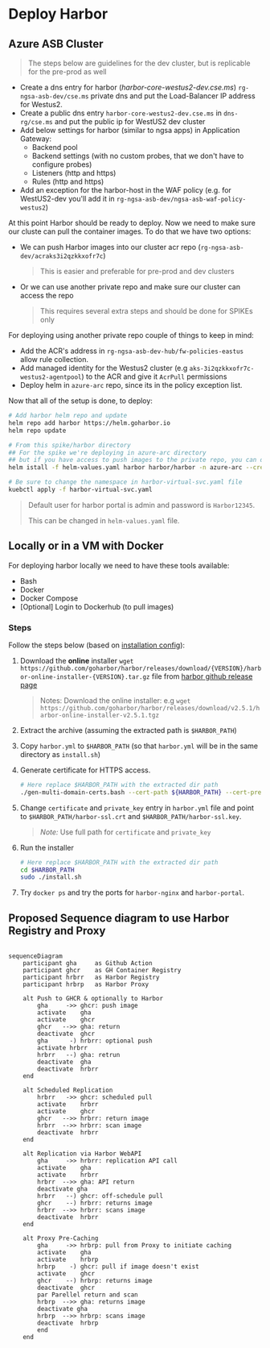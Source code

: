 
# Deploy Harbor

## Azure ASB Cluster

> The steps below are guidelines for the dev cluster, but is replicable for the pre-prod as well

- Create a dns entry for harbor (*harbor-core-westus2-dev.cse.ms*) `rg-ngsa-asb-dev/cse.ms` private dns and put the Load-Balancer IP address for Westus2.
- Create a public dns entry `harbor-core-westus2-dev.cse.ms` in `dns-rg/cse.ms` and put the public ip for WestUS2 dev cluster
- Add below settings for harbor (similar to ngsa apps) in Application Gateway:
  - Backend pool
  - Backend settings (with no custom probes, that we don't have to configure probes)
  - Listeners (http and https)
  - Rules (http and https)
- Add an exception for the harbor-host in the WAF policy (e.g. for WestUS2-dev you'll add it in `rg-ngsa-asb-dev/ngsa-asb-waf-policy-westus2`)

At this point Harbor should be ready to deploy.
Now we need to make sure our cluste can pull the container images.
To do that we have two options:

- We can push Harbor images into our cluster acr repo (`rg-ngsa-asb-dev/acraks3i2qzkkxofr7c`)
    > This is easier and preferable for pre-prod and dev clusters
- Or we can use another private repo and make sure our cluster can access the repo
    > This requires several extra steps and should be done for SPIKEs only

For deploying using another private repo couple of things to keep in mind:

- Add the ACR's address in `rg-ngsa-asb-dev-hub/fw-policies-eastus` allow rule collection.
- Add managed identity for the Westus2 cluster (e.g `aks-3i2qzkkxofr7c-westus2-agentpool`) to the ACR and give it `AcrPull` permissions
- Deploy helm in `azure-arc` repo, since its in the policy exception list.

Now that all of the setup is done, to deploy:

```bash
# Add harbor helm repo and update
helm repo add harbor https://helm.goharbor.io
helm repo update

# From this spike/harbor directory
## For the spike we're deploying in azure-arc directory
## but if you have access to push images to the private repo, you can deploy to any namespace
helm istall -f helm-values.yaml harbor harbor/harbor -n azure-arc --create-namespace

# Be sure to change the namespace in harbor-virtual-svc.yaml file
kuebctl apply -f harbor-virtual-svc.yaml

```

> Default user for harbor portal is admin and password is `Harbor12345`.
>
> This can be changed in `helm-values.yaml` file.

## Locally or in a VM with Docker

For deploying harbor locally we need to have these tools available:

- Bash
- Docker
- Docker Compose
- [Optional] Login to Dockerhub (to pull images)

### Steps

Follow the steps below (based on [installation config](https://goharbor.io/docs/1.10/install-config/)):

1. Download the **online** installer `wget https://github.com/goharbor/harbor/releases/download/{VERSION}/harbor-online-installer-{VERSION}.tar.gz` file from [harbor github release page](https://github.com/goharbor/harbor/releases)
    > Notes: Download the online installer: e.g `wget https://github.com/goharbor/harbor/releases/download/v2.5.1/harbor-online-installer-v2.5.1.tgz`

1. Extract the archive (assuming the extracted path is `$HARBOR_PATH`)

1. Copy `harbor.yml` to `$HARBOR_PATH` (so that `harbor.yml` will be in the same directory as `install.sh`)

1. Generate certificate for HTTPS access.

    ```bash
    # Here replace $HARBOR_PATH with the extracted dir path
    ./gen-multi-domain-certs.bash --cert-path ${HARBOR_PATH} --cert-prefix harbor-ssl -san 127.0.0.1,localhost,harboar.core.local,harbor.notary.local,harboar.local
    ```

1. Change `certificate` and `private_key` entry in `harbor.yml` file and point to `$HARBOR_PATH/harbor-ssl.crt` and `$HARBOR_PATH/harbor-ssl.key`.

    > *Note:* Use full path for `certificate` and `private_key`

1. Run the installer

    ```bash
    # Here replace $HARBOR_PATH with the extracted dir path
    cd $HARBOR_PATH
    sudo ./install.sh
    ```

1. Try `docker ps` and try the ports for `harbor-nginx` and `harbor-portal`.

## Proposed Sequence diagram to use Harbor Registry and Proxy

```mermaid

sequenceDiagram
    participant gha     as Github Action
    participant ghcr    as GH Container Registry
    participant hrbrr   as Harbor Registry
    participant hrbrp   as Harbor Proxy

    alt Push to GHCR & optionally to Harbor
        gha     ->> ghcr: push image
        activate    gha
        activate    ghcr
        ghcr   -->> gha: return
        deactivate  ghcr
        gha      -) hrbrr: optional push
        activate hrbrr
        hrbrr   --) gha: retrun
        deactivate  gha
        deactivate  hrbrr
    end

    alt Scheduled Replication
        hrbrr   ->> ghcr: scheduled pull
        activate    hrbrr
        activate    ghcr
        ghcr   -->> hrbrr: return image
        hrbrr  -->> hrbrr: scan image
        deactivate  hrbrr
    end

    alt Replication via Harbor WebAPI
        gha     ->> hrbrr: replication API call
        activate    gha
        activate    hrbrr
        hrbrr  -->> gha: API return
        deactivate gha
        hrbrr   --) ghcr: off-schedule pull
        ghcr    --) hrbrr: returns image
        hrbrr  -->> hrbrr: scans image
        deactivate  hrbrr
    end

    alt Proxy Pre-Caching
        gha     ->> hrbrp: pull from Proxy to initiate caching
        activate    gha
        activate    hrbrp
        hrbrp    -) ghcr: pull if image doesn't exist
        activate    ghcr
        ghcr    --) hrbrp: returns image
        deactivate  ghcr
        par Parellel return and scan
        hrbrp  -->> gha: returns image
        deactivate gha
        hrbrp  -->> hrbrp: scans image
        deactivate  hrbrp
        end
    end
    
```
<!-- markdownlint-disable MD033 -->
<!--- This section tracks comments and TODO -->
<span hidden>

FOLLOW UP:

- [X] AAD Integration - Delete any local user (other than admin) then integrate
- [X] Repository replication from/to other repo
- [X] Repository proxy
  - [X] Can harbor act as a proxy to other registries
    - Ans: It can
  - [X] If harbor doesn't have an image, can it pull from a know public registry and deliver
    - Ans: It can pull from most known repos, given we provide an endpoint with proper Access Keys
- [X] What happens if scanner finds issue in harbor? DevOps flow [Assuming `Prevent vulerable images from running` is selected]
  - When the scanner is running, we can't pull It will show this msg

    ```bash
        Error response from daemon: unknown: current image with "Running" status of vulnerability scanning cannot be pulled due to configured policy in 'Prevent images with vulnerability severity of "Low" or higher from running.' To continue with pull, please contact your project administrator for help.
    ```

  - Once scan is finished, it will let it pass depending on the scanner result
  - For proxy repo, the image is first pulled from source, made available to the pull
    - Then its scanned, and added to cache
    - Before scanning is finished, it is made available as a passthrough (meaning vulnerable images can be pulled for the first time)
    - At this point if policy allows, it does block further pull if vulnerable
- [X] Harbor can pull/push from remote repo --> Hence it will be able to pull and scan
- [X] Cache and scan
- [X] Replication endpoints Harbor/ACR/GHCR[X]
  - Replication (pull mode) works as usual with endpoints
  - Problem is: after first replication/pull the image is scanned and if the existing image has vulnerabilities
- [X] Azure disk/PVC classes to use in Harbor deployment
  - [X] If Azure disks have redundant backup - usually don't
  - [X] If we can use 3rd party storage used in AKS: We can
- [X] Worklfow diagram**
  - [ X Push, pull (after deployment)
  - [ X Harbor deployment workflow
- [ ] Script is preferred but also explore cluster_admin
  - Fully automatic or semi-automatic

---

- [ ] Make sure from the cluster we can pull from Harbor without going through the internet
  - DNS settings need to be changed in order for local service acting as a registry
- [ ] For Proxy: Configure to pre-pull and scan rather than passthrough before the scan
- [ ] *Multiple Harbor deployment and using Front Door as a one-stop URL
</span>
